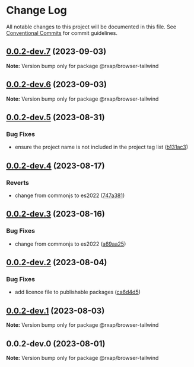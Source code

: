 # Change Log

All notable changes to this project will be documented in this file.
See [Conventional Commits](https://conventionalcommits.org) for commit guidelines.

## [0.0.2-dev.7](https://gitlab.com/rxap/packages/compare/@rxap/browser-tailwind@0.0.2-dev.6...@rxap/browser-tailwind@0.0.2-dev.7) (2023-09-03)

**Note:** Version bump only for package @rxap/browser-tailwind

## [0.0.2-dev.6](https://gitlab.com/rxap/packages/compare/@rxap/browser-tailwind@0.0.2-dev.5...@rxap/browser-tailwind@0.0.2-dev.6) (2023-09-03)

**Note:** Version bump only for package @rxap/browser-tailwind

## [0.0.2-dev.5](https://gitlab.com/rxap/packages/compare/@rxap/browser-tailwind@0.0.2-dev.4...@rxap/browser-tailwind@0.0.2-dev.5) (2023-08-31)

### Bug Fixes

- ensure the project name is not included in the project tag list ([b131ac3](https://gitlab.com/rxap/packages/commit/b131ac3bd92b3b8799d62f15bbd30a1997d7c753))

## [0.0.2-dev.4](https://gitlab.com/rxap/packages/compare/@rxap/browser-tailwind@0.0.2-dev.3...@rxap/browser-tailwind@0.0.2-dev.4) (2023-08-17)

### Reverts

- change from commonjs to es2022 ([747a381](https://gitlab.com/rxap/packages/commit/747a381a090f0a276cf363da61bb19ed0c9cb5b7))

## [0.0.2-dev.3](https://gitlab.com/rxap/packages/compare/@rxap/browser-tailwind@0.0.2-dev.2...@rxap/browser-tailwind@0.0.2-dev.3) (2023-08-16)

### Bug Fixes

- change from commonjs to es2022 ([a69aa25](https://gitlab.com/rxap/packages/commit/a69aa25b9824b94613392b3ea42fba18e5eb1168))

## [0.0.2-dev.2](https://gitlab.com/rxap/packages/compare/@rxap/browser-tailwind@0.0.2-dev.1...@rxap/browser-tailwind@0.0.2-dev.2) (2023-08-04)

### Bug Fixes

- add licence file to publishable packages ([ca6d4d5](https://gitlab.com/rxap/packages/commit/ca6d4d509a743b89bad5ed7ae935d3007231705a))

## [0.0.2-dev.1](https://gitlab.com/rxap/packages/compare/@rxap/browser-tailwind@0.0.2-dev.0...@rxap/browser-tailwind@0.0.2-dev.1) (2023-08-03)

**Note:** Version bump only for package @rxap/browser-tailwind

## 0.0.2-dev.0 (2023-08-01)

**Note:** Version bump only for package @rxap/browser-tailwind
